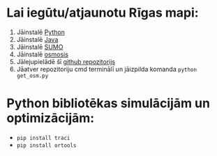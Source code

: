 # Lai iegūtu/atjaunotu Rīgas mapi:
1. Jāinstalē [Python](https://www.python.org/downloads/)
1. Jāinstalē [Java](https://www.oracle.com/java/technologies/downloads/)
3. Jāinstalē [SUMO](https://sumo.dlr.de/docs/Installing/index.html)
4. Jāinstalē [osmosis](https://wiki.openstreetmap.org/wiki/Osmosis)
5. Jālejupielādē šī [github repozitorijs](https://github.com/221RDB289/BakalauraDarbs/archive/refs/heads/main.zip)
6. Jāatver repozitoriju cmd terminālī un jāizpilda komanda `python get_osm.py`

# Python bibliotēkas simulācijām un optimizācijām:
- `pip install traci`
- `pip install ortools`